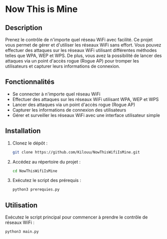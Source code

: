 # Now This is Mine

## Description
Prenez le contrôle de n'importe quel réseau WiFi avec facilité. Ce projet vous permet de gérer et d'utiliser les réseaux WiFi sans effort. Vous pouvez effectuer des attaques sur les réseaux WiFi utilisant différentes méthodes telles que WPA, WEP et WPS. De plus, vous avez la possibilité de lancer des attaques via un point d'accès rogue (Rogue AP) pour tromper les utilisateurs et capturer leurs informations de connexion.

## Fonctionnalités
- Se connecter à n'importe quel réseau WiFi
- Effectuer des attaques sur les réseaux WiFi utilisant WPA, WEP et WPS
- Lancer des attaques via un point d'accès rogue (Rogue AP)
- Capturer les informations de connexion des utilisateurs
- Gérer et surveiller les réseaux WiFi avec une interface utilisateur simple

## Installation
1. Clonez le dépôt :
    ```bash
    git clone https://github.com/Kilouu/NowThisWifiIsMine.git
    ```
2. Accédez au répertoire du projet :
    ```bash
    cd NowThisWifiIsMine
    ```
3. Exécutez le script des prérequis :
    ```bash
    python3 prerequies.py
    ```

## Utilisation
Exécutez le script principal pour commencer à prendre le contrôle de réseaux WiFi :
```bash
python3 main.py
```

